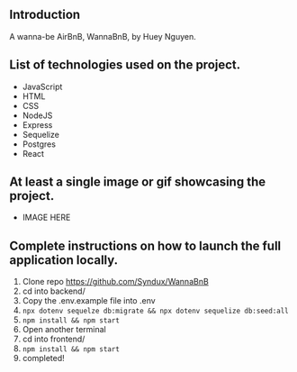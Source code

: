 ## Introduction
A wanna-be AirBnB, WannaBnB, by Huey Nguyen.

## List of technologies used on the project.
- JavaScript
- HTML
- CSS
- NodeJS
- Express
- Sequelize
- Postgres
- React

## At least a single image or gif showcasing the project.
- IMAGE HERE

## Complete instructions on how to launch the full application locally.
1. Clone repo https://github.com/Syndux/WannaBnB
2. cd into backend/
3. Copy the .env.example file into .env
4. ```npx dotenv sequelze db:migrate && npx dotenv sequelize db:seed:all```
5. ```npm install && npm start```
6. Open another terminal
7. cd into frontend/
8. ```npm install && npm start```
9. completed!
